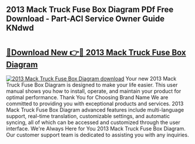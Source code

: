 ## 2013 Mack Truck Fuse Box Diagram PDf Free Download - Part-ACl Service Owner Guide KNdwd

# <h2><a href="http://dfi89jj.blite.top/?on=2013+Mack+Truck+Fuse+Box+Diagram">🔗Download New 👉🔴 2013 Mack Truck Fuse Box Diagram</a></h2>

[![2013 Mack Truck Fuse Box Diagram download](https://i.imgur.com/lujVjoI.png)](http://dfi89jj.blite.top/?on=2013+Mack+Truck+Fuse+Box+Diagram)
Your new 2013 Mack Truck Fuse Box Diagram is designed to make your life easier. This user manual shows you how to install, operate, and maintain your product for optimal performance. Thank You for Choosing Brand Name We are committed to providing you with exceptional products and services. 2013 Mack Truck Fuse Box Diagram advanced features include multi-language support, real-time translation, customizable settings, and automatic syncing, all of which can be accessed and customized through the user interface. We're Always Here for You 2013 Mack Truck Fuse Box Diagram. Our customer support team is dedicated to assisting you with any inquiries.
